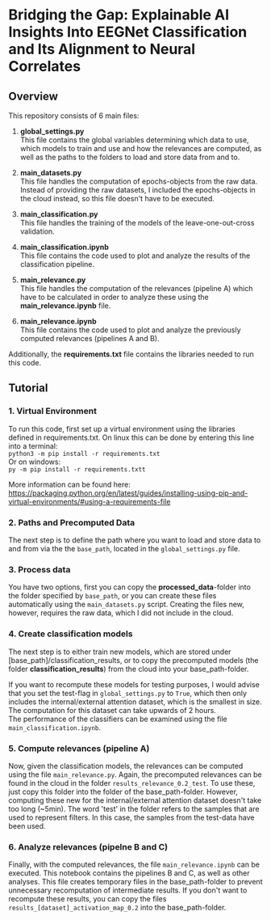 
# Bridging the Gap: Explainable AI Insights Into EEGNet Classification and Its Alignment to Neural Correlates

## Overview

This repository consists of 6 main files:

1. **global_settings.py** <br>
  This file contains the global variables determining which data to use, which models to train and use and how the relevances are computed, as well as the paths to the folders to load and store data from and to. 

2. **main_datasets.py** <br>
  This file handles the computation of epochs-objects from the raw data. Instead of providing the raw datasets, I included the epochs-objects in the cloud instead, so this file doesn't have to be executed. 

3. **main_classification.py** <br>
  This file handles the training of the models of the leave-one-out-cross validation.

4. **main_classification.ipynb** <br>
  This file contains the code used to plot and analyze the results of the classification pipeline.

5. **main_relevance.py** <br>
  This file handles the computation of the relevances (pipeline A) which have to be calculated in order to analyze these using the **main_relevance.ipynb** file. 

6. **main_relevance.ipynb** <br>
  This file contains the code used to plot and analyze the previously computed relevances (pipelines A and B). 

Additionally, the **requirements.txt** file contains the libraries needed to run this code. 


## Tutorial


### 1. Virtual Environment

To run this code, first set up a virtual environment using the libraries defined in requirements.txt. On linux this can be done by entering this line into a terminal: <br>
```python3 -m pip install -r requirements.txt``` <br>
Or on windows:  <br>
```py -m pip install -r requirements.txtt```

More information can be found here: https://packaging.python.org/en/latest/guides/installing-using-pip-and-virtual-environments/#using-a-requirements-file

### 2. Paths and Precomputed Data

The next step is to define the path where you want to load and store data to and from via the the ```base_path```, located in the ```global_settings.py``` file. 

### 3. Process data

You have two options, first you can copy the **processed_data**-folder into the folder specified by ```base_path```, or you can create these files automatically using the ```main_datasets.py``` script. Creating the files new, however, requires the raw data, which I did not include in the cloud. 

### 4. Create classification models

The next step is to either train new models, which are stored under [base_path]/classification_results, or to copy the precomputed models (the folder **classification_results**) from the cloud into your base_path-folder.

If you want to recompute these models for testing purposes, I would advise that you set the test-flag in ```global_settings.py``` to ```True```, which then only includes the internal/external attention dataset, which is the smallest in size.
The computation for this dataset can take upwards of 2 hours.  
The performance of the classifiers can be examined using the file ```main_classification.ipynb```. 

### 5. Compute relevances (pipeline A)

Now, given the classification models, the relevances can be computed using the file ```main_relevance.py```. Again, the precomputed relevances can be found in the cloud in the folder ```results_relevance_0.2_test```. To use these, just copy this folder into the folder of the base_path-folder. However, computing these new for the internal/external attention dataset doesn't take too long (~5min). The word 'test' in the folder refers to the samples that are used to represent filters. In this case, the samples from the test-data have been used. 

### 6. Analyze relevances (pipelne B and C)

Finally, with the computed relevances, the file ```main_relevance.ipynb``` can be executed. This notebook contains the pipelines B and C, as well as other analyses. 
This file creates temporary files in the base_path-folder to prevent unnecessary recomputation of intermediate results. If you don't want to recompute these results, you can copy the files ```results_[dataset]_activation_map_0.2``` into the base_path-folder. 



















